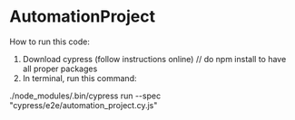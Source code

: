 # AutomationProject

How to run this code:
1. Download cypress (follow instructions online) // do npm install to have all proper packages
2. In terminal, run this command:

 ./node_modules/.bin/cypress run --spec "cypress/e2e/automation_project.cy.js"
